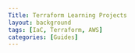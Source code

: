 ```yaml
---
Title: Terraform Learning Projects
layout: background
tags: [IaC, Terraform, AWS]
categories: [Guides]
---
```

